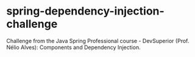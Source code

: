 # spring-dependency-injection-challenge
Challenge from the Java Spring Professional course - DevSuperior (Prof. Nélio Alves): Components and Dependency Injection.
